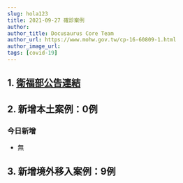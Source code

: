 ```yaml
---
slug: hola123
title: 2021-09-27 確診案例
author: 
author_title: Docusaurus Core Team
author_url: https://www.mohw.gov.tw/cp-16-60809-1.html
author_image_url: 
tags: [covid-19]
---
```


## 1. [衛福部公告連結](https://www.cdc.gov.tw/Bulletin/Detail/SWkS7zioiivG05EwhTRIdw?typeid=9)

## 2. 新增本土案例：0例

### 今日新增
* 無

## 3. 新增境外移入案例：9例
